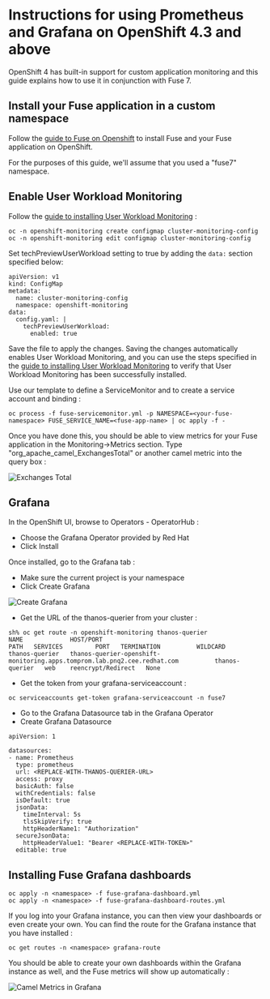 
# Instructions for using Prometheus and Grafana on OpenShift 4.3 and above

OpenShift 4 has built-in support for custom application monitoring and this guide explains how to use it in conjunction with Fuse 7.

## Install your Fuse application in a custom namespace

Follow the [guide to Fuse on Openshift](https://access.redhat.com/documentation/en-us/red_hat_fuse/7.7/html/fuse_on_openshift_guide/index) to install Fuse and your Fuse application on OpenShift.

For the purposes of this guide, we'll assume that you used a "fuse7" namespace.

## Enable User Workload Monitoring

Follow the [guide to installing User Workload Monitoring](https://docs.openshift.com/container-platform/4.4/monitoring/monitoring-your-own-services.html) :

```
oc -n openshift-monitoring create configmap cluster-monitoring-config
oc -n openshift-monitoring edit configmap cluster-monitoring-config
```

Set techPreviewUserWorkload setting to true by adding the `data:` section specified below:

```
apiVersion: v1
kind: ConfigMap
metadata:
  name: cluster-monitoring-config
  namespace: openshift-monitoring
data:
  config.yaml: |
    techPreviewUserWorkload:
      enabled: true
```

Save the file to apply the changes.    Saving the changes automatically enables User Workload Monitoring, and you can use the steps specified in the [guide to installing User Workload Monitoring](https://docs.openshift.com/container-platform/4.4/monitoring/monitoring-your-own-services.html) to verify that User Workload Monitoring has been successfully installed.

Use our template to define a ServiceMonitor and to create a service account and binding :

```
oc process -f fuse-servicemonitor.yml -p NAMESPACE=<your-fuse-namespace> FUSE_SERVICE_NAME=<fuse-app-name> | oc apply -f -
```

Once you have done this, you should be able to view metrics for your Fuse application in the Monitoring->Metrics section.     Type "org_apache_camel_ExchangesTotal" or another camel metric into the query box :

![Exchanges Total](https://github.com/jboss-fuse/application-templates/raw/master/monitoring/img/exchangestotal.png)


## Grafana

In the OpenShift UI, browse to Operators - OperatorHub :

* Choose the Grafana Operator provided by Red Hat
* Click Install

Once installed, go to the Grafana tab :

* Make sure the current project is your namespace
* Click Create Grafana

![Create Grafana](https://github.com/jboss-fuse/application-templates/raw/master/monitoring/img/creategrafana.png)

* Get the URL of the thanos-querier from your cluster :

```
sh% oc get route -n openshift-monitoring thanos-querier
NAME             HOST/PORT                                                                  PATH   SERVICES         PORT   TERMINATION          WILDCARD
thanos-querier   thanos-querier-openshift-monitoring.apps.tomprom.lab.pnq2.cee.redhat.com          thanos-querier   web    reencrypt/Redirect   None
```

* Get the token from your grafana-serviceaccount : 

```
oc serviceaccounts get-token grafana-serviceaccount -n fuse7
```

* Go to the Grafana Datasource tab in the Grafana Operator
* Create Grafana Datasource

```
apiVersion: 1

datasources:
- name: Prometheus
  type: prometheus
  url: <REPLACE-WITH-THANOS-QUERIER-URL>
  access: proxy
  basicAuth: false
  withCredentials: false
  isDefault: true
  jsonData:
    timeInterval: 5s
    tlsSkipVerify: true
    httpHeaderName1: "Authorization"
  secureJsonData:
    httpHeaderValue1: "Bearer <REPLACE-WITH-TOKEN>"
  editable: true
```


## Installing Fuse Grafana dashboards

```
oc apply -n <namespace> -f fuse-grafana-dashboard.yml
oc apply -n <namespace> -f fuse-grafana-dashboard-routes.yml
```

If you log into your Grafana instance, you can then view your dashboards or even create your own.  You can find the route for the Grafana instance that you have installed :

```
oc get routes -n <namespace> grafana-route
```

You should be able to create your own dashboards within the Grafana instance as well, and the Fuse metrics will show up automatically :

![Camel Metrics in Grafana](https://github.com/jboss-fuse/application-templates/raw/master/monitoring/img/camelgrafana.png)

